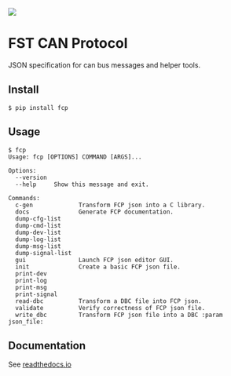 ![](https://gitlab.com/joajfreitas/can-ids-spec/badges/master/pipeline.svg)

# FST CAN Protocol
JSON specification for can bus messages and helper tools.

## Install

	$ pip install fcp

## Usage

	$ fcp
	Usage: fcp [OPTIONS] COMMAND [ARGS]...
	
	Options:
	  --version
	  --help     Show this message and exit.
	
	Commands:
	  c-gen             Transform FCP json into a C library.
	  docs              Generate FCP documentation.
	  dump-cfg-list
	  dump-cmd-list
	  dump-dev-list
	  dump-log-list
	  dump-msg-list
	  dump-signal-list
	  gui               Launch FCP json editor GUI.
	  init              Create a basic FCP json file.
	  print-dev
	  print-log
	  print-msg
	  print-signal
	  read-dbc          Transform a DBC file into FCP json.
	  validate          Verify correctness of FCP json file.
	  write_dbc         Transform FCP json file into a DBC :param json_file:

## Documentation

See [readthedocs.io](https://fcp-core.readthedocs.io/en/latest/)
